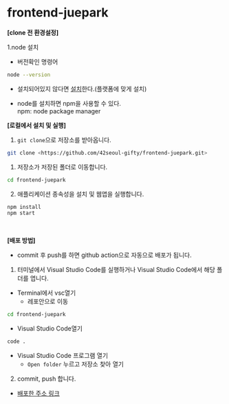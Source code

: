 # frontend-juepark

**[clone 전 환경설정]**

1.node 설치

- 버전확인 명령어
```bash
node --version
```

- 설치되어있지 않다면 [설치](https://nodejs.org/ko/download/)한다.(플랫폼에 맞게 설치)

- node를 설치하면 npm을 사용할 수 있다.   
  npm: node package manager   


**[로컬에서 설치 및 실행]**

1. `git clone`으로 저장소를 받아옵니다.

```bash
git clone <https://github.com/42seoul-gifty/frontend-juepark.git>
```

1. 저장소가 저장된 폴더로 이동합니다.

```bash
cd frontend-juepark
```

2. 애플리케이션 종속성을 설치 및 웹앱을 실행합니다.

```bash
npm install
npm start
```
<br/>


**[배포 방법]**

- commit 후 push를 하면 github action으로 자동으로 배포가 됩니다.

1. 터미널에서 Visual Studio Code를 실행하거나 Visual Studio Code에서 해당 폴더를 엽니다.

* Terminal에서 vsc열기
  * 레포안으로 이동
```bash
cd frontend-juepark
```
  * Visual Studio Code열기
```bash
code .
```

* Visual Studio Code 프로그램 열기
  * `Open folder` 누르고 저장소 찾아 열기  

2. commit, push 합니다.

- [배포한 주소 링크](http://gifty-juepark.s3-website.ap-northeast-2.amazonaws.com/)
